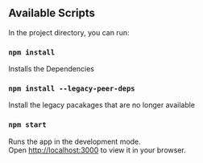 
## Available Scripts

In the project directory, you can run:
### `npm install`
Installs the Dependencies

### `npm install --legacy-peer-deps`
Install the legacy pacakages that are no longer available 

### `npm start`

Runs the app in the development mode.\
Open [http://localhost:3000](http://localhost:3000) to view it in your browser.


